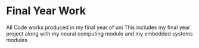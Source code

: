 # Final Year Work

All Code works produced in my final year of uni
This includes my final year project along with my neural computing module and my embedded systems modules
